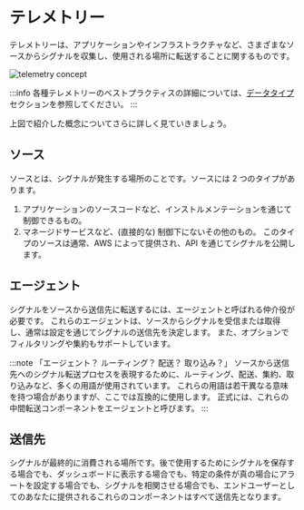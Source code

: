 # テレメトリー

テレメトリーは、アプリケーションやインフラストラクチャなど、さまざまなソースからシグナルを収集し、使用される場所に転送することに関するものです。

![telemetry concept](images/telemetry.png)

:::info
    各種テレメトリーのベストプラクティスの詳細については、[データタイプ](../signals/logs) セクションを参照してください。
:::

上図で紹介した概念についてさらに詳しく見ていきましょう。



## ソース

ソースとは、シグナルが発生する場所のことです。ソースには 2 つのタイプがあります。

1. アプリケーションのソースコードなど、インストルメンテーションを通じて制御できるもの。
1. マネージドサービスなど、(直接的な) 制御下にないその他のもの。
   このタイプのソースは通常、AWS によって提供され、API を通じてシグナルを公開します。




## エージェント

シグナルをソースから送信先に転送するには、エージェントと呼ばれる仲介役が必要です。
これらのエージェントは、ソースからシグナルを受信または取得し、通常は設定を通じてシグナルの送信先を決定します。
また、オプションでフィルタリングや集約もサポートしています。

:::note
    「エージェント？ ルーティング？ 配送？ 取り込み？」
    ソースから送信先へのシグナル転送プロセスを表現するために、ルーティング、配送、集約、取り込みなど、多くの用語が使用されています。
    これらの用語は若干異なる意味を持つ場合がありますが、ここでは互換的に使用します。
    正式には、これらの中間転送コンポーネントをエージェントと呼びます。
:::



## 送信先

シグナルが最終的に消費される場所です。後で使用するためにシグナルを保存する場合でも、ダッシュボードに表示する場合でも、特定の条件が真の場合にアラートを設定する場合でも、シグナルを相関させる場合でも、エンドユーザーとしてのあなたに提供されるこれらのコンポーネントはすべて送信先となります。
